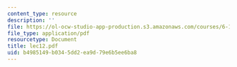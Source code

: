 ```yaml
---
content_type: resource
description: ''
file: https://ol-ocw-studio-app-production.s3.amazonaws.com/courses/6-111-introductory-digital-systems-laboratory-spring-2006/b4985149b0345dd2ea9d79e6b5ee6ba8_lec12.pdf
file_type: application/pdf
resourcetype: Document
title: lec12.pdf
uid: b4985149-b034-5dd2-ea9d-79e6b5ee6ba8
---
```

